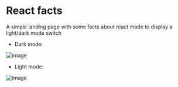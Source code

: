 # React facts
A simple landing page with some facts about react made to display a light/dark mode switch

* Dark mode:

![image](https://user-images.githubusercontent.com/50212896/152224659-02eba0fc-e4c4-488b-8987-c32176775aa0.png)

* Light mode:

![image](https://user-images.githubusercontent.com/50212896/152224703-a1418077-dd8b-42d3-8065-f559b60dba9e.png)
